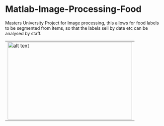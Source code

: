 # Matlab-Image-Processing-Food



<table >
  <tr>
    <td align="left"><img src="https://github.com/dbeckerton94/Matlab-Image-Processing-Food/blob/main/image.bmp?raw=true" alt="alt text"     width="400" height="250"></td>
   </td>
  </tr>
   
   Masters University Project for Image processing, this allows for food labels to be segmented from items, so that the labels sell by date etc can be analysed by staff.
   
</table>
